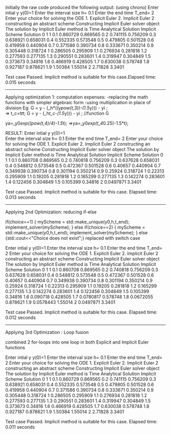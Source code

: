 Initially the raw code produced the following output:
(using chrono)
Enter intial y y(0)=1
Enter the interval size h= 0.1
Enter the end time T_end= 2
Enter your choice for solving the ODE 1. Explicit Euler 2. Implicit Euler 2
constructing an abstract scheme 
Constructing Implicit Euler solver object
 The solution by Implicit Euler method is
Time    Analytical Solution     Implicit Scheme Solution
0       1       1
0.1     0.860729        0.869565
0.2     0.741115        0.756209
0.3     0.638921        0.658031
0.4     0.552335        0.573548
0.5     0.479805        0.501528
0.6     0.419958        0.440904
0.7     0.371586        0.390734
0.8     0.333671        0.350214
0.9     0.305448        0.318724
1       0.286505        0.295909
1.1     0.276934        0.281818
1.2     0.277593        0.277135
1.3     0.290551        0.283601
1.4     0.319947        0.304849
1.5     0.373673        0.34816
1.6     0.466919        0.428505
1.7     0.630038        0.578748
1.8     0.927187        0.878621
1.9     1.50384 1.55014
2       2.71828 3.3401

 Test case Passed. Implicit method is suitable for this case.Elapsed time: 0.015 seconds

_______________________________________________________________________________________________
Applying optimization 1: computation expenses:
 -replacing the math functions with simpler algebraic form
 -using multiplication in place of division
Eg: 	G = y - (_h*((y*pow(t,3))-(1.5*y))) - yi ;  
=>	t_c=t*t*t;
        G = y - (_h*t_c-(1.5*y))) - yi ;    //function G

ya=_y0*exp((pow(t,4)/4)-1.5*t); 
=>ya=_y0*exp(t_4*0.25)-1.5*t);

RESULT:
Enter intial y y(0)=1   
Enter the interval size h= 0.1
Enter the end time T_end= 2
Enter your choice for solving the ODE 1. Explicit Euler 2. Implicit Euler 2
constructing an abstract scheme 
Constructing Implicit Euler solver object
 The solution by Implicit Euler method is
Time    Analytical Solution     Implicit Scheme Solution
0       1       1
0.1     0.860708        0.869565
0.2     0.740818        0.756209
0.3     0.637628        0.658031
0.4     0.548812        0.573548
0.5     0.472367        0.501528
0.6     0.40657 0.440904
0.7     0.349938        0.390734
0.8     0.301194        0.350214
0.9     0.25924 0.318724
1       0.22313 0.295909
1.1     0.19205 0.281818
1.2     0.165299        0.277135
1.3     0.142274        0.283601
1.4     0.122456        0.304849
1.5     0.105399        0.34816
2       0.0497871       3.3401

 Test case Passed. Implicit method is suitable for this case.
 Elapsed time: 0.013 seconds
___________________________________________________________________________________________
Applying 2nd Optimization: reducing if-else 

if(choice==1)
        {
            myScheme = std::make_unique<ExplicitEuler>(y0,h,t_end);
            implement_solver(myScheme);
        }
    else if(choice==2)
        {
            myScheme = std::make_unique<ImplicitEuler>(y0,h,t_end);
            implement_solver(myScheme);
        }
    else
        {std::cout<<"Choice does not exist";}
replaced with switch case

Enter intial y y(0)=1
Enter the interval size h= 0.1
Enter the end time T_end= 2
Enter your choice for solving the ODE 1. Explicit Euler 2. Implicit Euler 2
constructing an abstract scheme 
Constructing Implicit Euler solver object
 The solution by Implicit Euler method is
Time    Analytical Solution     Implicit Scheme Solution
0       1       1
0.1     0.860708        0.869565
0.2     0.740818        0.756209
0.3     0.637628        0.658031
0.4     0.548812        0.573548
0.5     0.472367        0.501528
0.6     0.40657 0.440904
0.7     0.349938        0.390734
0.8     0.301194        0.350214
0.9     0.25924 0.318724
1       0.22313 0.295909
1.1     0.19205 0.281818
1.2     0.165299        0.277135
1.3     0.142274        0.283601
1.4     0.122456        0.304849
1.5     0.105399        0.34816
1.6     0.090718        0.428505
1.7     0.0780817       0.578748
1.8     0.0672055       0.878621
1.9     0.0578443       1.55014
2       0.0497871       3.3401

 Test case Passed. Implicit method is suitable for this case.
 Elapsed time: 0.012 seconds
__________________________________________________________________________________________________________________

Applying 3rd Optimization : Loop fusion

combined 2 for-loops into one loop in both Explicit and Implicit Euler functions

Enter intial y y(0)=1
Enter the interval size h= 0.1
Enter the end time T_end= 2
Enter your choice for solving the ODE 1. Explicit Euler 2. Implicit Euler 2
constructing an abstract scheme 
Constructing Implicit Euler solver object
 The solution by Implicit Euler method is
Time    Analytical Solution     Implicit Scheme Solution
0       1       1
0.1     0.860729        0.869565
0.2     0.741115        0.756209
0.3     0.638921        0.658031
0.4     0.552335        0.573548
0.5     0.479805        0.501528
0.6     0.419958        0.440904
0.7     0.371586        0.390734
0.8     0.333671        0.350214
0.9     0.305448        0.318724
1       0.286505        0.295909
1.1     0.276934        0.281818
1.2     0.277593        0.277135
1.3     0.290551        0.283601
1.4     0.319947        0.304849
1.5     0.373673        0.34816
1.6     0.466919        0.428505
1.7     0.630038        0.578748
1.8     0.927187        0.878621
1.9     1.50384 1.55014
2       2.71828 3.3401

 Test case Passed. Implicit method is suitable for this case.
 Elapsed time: 0.011 seconds
